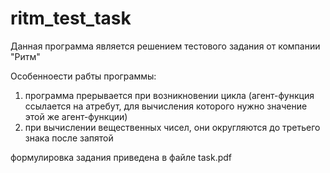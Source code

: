# ritm_test_task
Данная программа является решением тестового задания от компании "Ритм"

Особенноести рабты программы: 
1. программа прерывается при возникновении цикла (агент-функция ссылается на атребут, для вычисления которого нужно значение этой же агент-функции)
2. при вычислении вещественных чисел, они округляются до третьего знака после запятой

формулировка задания приведена в файле task.pdf
